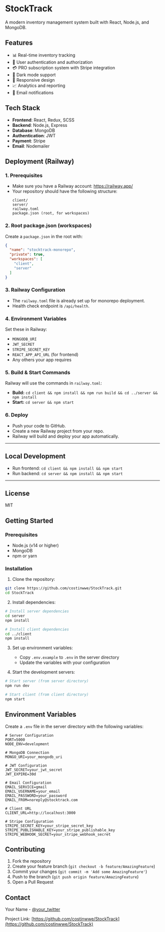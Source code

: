 # StockTrack

A modern inventory management system built with React, Node.js, and MongoDB.

## Features

- 📊 Real-time inventory tracking
- 🔐 User authentication and authorization
- 💳 PRO subscription system with Stripe integration
- 🌙 Dark mode support
- 📱 Responsive design
- 📈 Analytics and reporting
- 🔔 Email notifications

## Tech Stack

- **Frontend**: React, Redux, SCSS
- **Backend**: Node.js, Express
- **Database**: MongoDB
- **Authentication**: JWT
- **Payment**: Stripe
- **Email**: Nodemailer

## Deployment (Railway)

### 1. Prerequisites
- Make sure you have a Railway account: https://railway.app/
- Your repository should have the following structure:
  ```
  client/
  server/
  railway.toml
  package.json (root, for workspaces)
  ```

### 2. Root package.json (workspaces)
Create a `package.json` in the root with:
```json
{
  "name": "stocktrack-monorepo",
  "private": true,
  "workspaces": [
    "client",
    "server"
  ]
}
```

### 3. Railway Configuration
- The `railway.toml` file is already set up for monorepo deployment.
- Health check endpoint is `/api/health`.

### 4. Environment Variables
Set these in Railway:
- `MONGODB_URI`
- `JWT_SECRET`
- `STRIPE_SECRET_KEY`
- `REACT_APP_API_URL` (for frontend)
- Any others your app requires

### 5. Build & Start Commands
Railway will use the commands in `railway.toml`:
- **Build:** `cd client && npm install && npm run build && cd ../server && npm install`
- **Start:** `cd server && npm start`

### 6. Deploy
- Push your code to GitHub.
- Create a new Railway project from your repo.
- Railway will build and deploy your app automatically.

---

## Local Development
- Run frontend: `cd client && npm install && npm start`
- Run backend: `cd server && npm install && npm start`

---

## License
MIT

## Getting Started

### Prerequisites

- Node.js (v14 or higher)
- MongoDB
- npm or yarn

### Installation

1. Clone the repository:
```bash
git clone https://github.com/costinwwe/StockTrack.git
cd StockTrack
```

2. Install dependencies:
```bash
# Install server dependencies
cd server
npm install

# Install client dependencies
cd ../client
npm install
```

3. Set up environment variables:
   - Copy `.env.example` to `.env` in the server directory
   - Update the variables with your configuration

4. Start the development servers:
```bash
# Start server (from server directory)
npm run dev

# Start client (from client directory)
npm start
```

## Environment Variables

Create a `.env` file in the server directory with the following variables:

```env
# Server Configuration
PORT=5000
NODE_ENV=development

# MongoDB Connection
MONGO_URI=your_mongodb_uri

# JWT Configuration
JWT_SECRET=your_jwt_secret
JWT_EXPIRE=30d

# Email Configuration
EMAIL_SERVICE=gmail
EMAIL_USERNAME=your_email
EMAIL_PASSWORD=your_password
EMAIL_FROM=noreply@stocktrack.com

# Client URL
CLIENT_URL=http://localhost:3000

# Stripe Configuration
STRIPE_SECRET_KEY=your_stripe_secret_key
STRIPE_PUBLISHABLE_KEY=your_stripe_publishable_key
STRIPE_WEBHOOK_SECRET=your_stripe_webhook_secret
```

## Contributing

1. Fork the repository
2. Create your feature branch (`git checkout -b feature/AmazingFeature`)
3. Commit your changes (`git commit -m 'Add some AmazingFeature'`)
4. Push to the branch (`git push origin feature/AmazingFeature`)
5. Open a Pull Request

## Contact

Your Name - [@your_twitter](https://twitter.com/your_twitter)

Project Link: [https://github.com/costinwwe/StockTrack](https://github.com/costinwwe/StockTrack) 